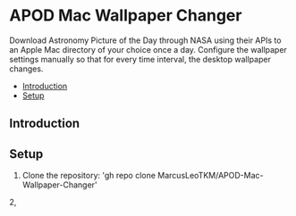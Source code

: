 # APOD Mac Wallpaper Changer

Download Astronomy Picture of the Day through NASA using their APIs to an Apple Mac directory of your choice once a day.  Configure the wallpaper settings manually so that for every time interval, the desktop wallpaper changes.

* [Introduction](#Introduction)
* [Setup](#Setup)
  

## Introduction


## Setup
1. Clone the repository: 'gh repo clone MarcusLeoTKM/APOD-Mac-Wallpaper-Changer'

2, 
